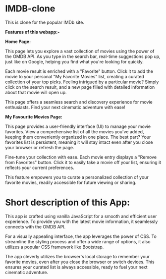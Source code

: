 # IMDB-clone
This is clone for the popular IMDb site.

**Features of this webapp:-**

**Home Page:**

This page lets you explore a vast collection of movies using the power of the OMDB API. As you type in the search bar, real-time suggestions pop up, just like on Google, helping you find what you're looking for quickly.

Each movie result is enriched with a "Favorite" button. Click it to add the movie to your personal "My Favorite Movies" list, creating a curated collection of your top picks. Feeling intrigued by a particular movie? Simply click on the search result, and a new page filled with detailed information about that movie will open up.

This page offers a seamless search and discovery experience for movie enthusiasts. Find your next cinematic adventure with ease!

**My Favourite Movies Page:** 

This page provides a user-friendly interface (UI) to manage your movie favorites.  View a comprehensive list of all the movies you've added, keeping them conveniently organized in one place. The best part? Your favorites list is persistent, meaning it will stay intact even after you close your browser or refresh the page.

Fine-tune your collection with ease. Each movie entry displays a "Remove from Favorites" button. Click it to easily take a movie off your list, ensuring it reflects your current preferences.

This feature empowers you to curate a personalized collection of your favorite movies, readily accessible for future viewing or sharing.

# Short description of this App:

This app is crafted using vanilla JavaScript for a smooth and efficient user experience. To provide you with the latest movie information, it seamlessly connects with the OMDB API.

For a visually appealing interface, the app leverages the power of CSS. To streamline the styling process and offer a wide range of options, it also utilizes a popular CSS framework like Bootstrap.

The app cleverly utilizes the browser's local storage to remember your favorite movies, even after you close the browser or switch devices. This ensures your curated list is always accessible, ready to fuel your next cinematic adventure.
